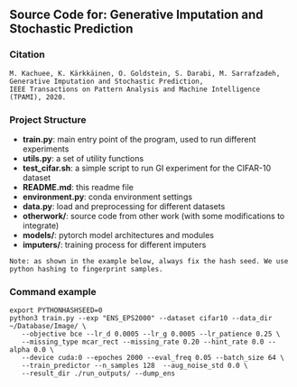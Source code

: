 

## Source Code for: Generative Imputation and Stochastic Prediction


### Citation
```
M. Kachuee, K. Kärkkäinen, O. Goldstein, S. Darabi, M. Sarrafzadeh, 
Generative Imputation and Stochastic Prediction, 
IEEE Transactions on Pattern Analysis and Machine Intelligence (TPAMI), 2020.
```

### Project Structure
- **train.py**: main entry point of the program, used to run different experiments
- **utils.py**: a set of utility functions
- **test_cifar.sh**: a simple script to run GI experiment for the CIFAR-10 dataset
- **README.md**: this readme file
- **environment.py**: conda environment settings
- **data.py**: load and preprocessing for different datasets
- **otherwork/**: source code from other work (with some modifications to integrate)
- **models/**: pytorch model architectures and modules
- **imputers/**: training process for different imputers

`Note: as shown in the example below, always fix the hash seed. We use python hashing to fingerprint samples.`

### Command example
```
export PYTHONHASHSEED=0
python3 train.py --exp "ENS_EPS2000" --dataset cifar10 --data_dir ~/Database/Image/ \
   --objective bce --lr_d 0.0005 --lr_g 0.0005 --lr_patience 0.25 \
   --missing_type mcar_rect --missing_rate 0.20 --hint_rate 0.0 --alpha 0.0 \
   --device cuda:0 --epoches 2000 --eval_freq 0.05 --batch_size 64 \
   --train_predictor --n_samples 128  --aug_noise_std 0.0 \
   --result_dir ./run_outputs/ --dump_ens
```

